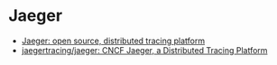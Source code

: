 # Jaeger

- [Jaeger: open source, distributed tracing platform](https://www.jaegertracing.io/)
- [jaegertracing/jaeger: CNCF Jaeger, a Distributed Tracing Platform](https://github.com/jaegertracing/jaeger)
